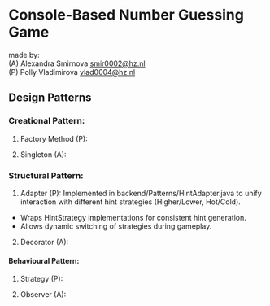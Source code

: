 # Console-Based Number Guessing Game

made by:
<br>
(A) Alexandra Smirnova smir0002@hz.nl
<br>
(P) Polly Vladimirova vlad0004@hz.nl

## Design Patterns
### Creational Pattern: 
1. Factory Method (P):

2. Singleton (A):

### Structural Pattern: 
1. Adapter (P):
    Implemented in backend/Patterns/HintAdapter.java to unify interaction with different hint strategies (Higher/Lower, Hot/Cold).
- Wraps HintStrategy implementations for consistent hint generation. 
- Allows dynamic switching of strategies during gameplay.

2. Decorator (A):

#### Behavioural Pattern: 
1. Strategy (P):

2. Observer (A):
